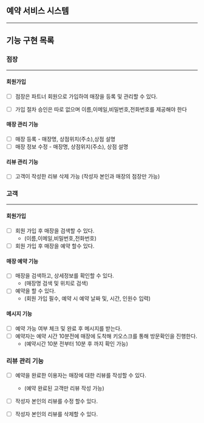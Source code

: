 ## 예약 서비스 시스템

---

## 기능 구현 목록

### 점장

---

#### 회원가입
- [ ] 점장은 파트너 회원으로 가입하여 매장을 등록 및 관리할 수 있다.
- [ ] 가입 절차 승인은 따로 없으며 이름,이메일,비밀번호,전화번호를 제공해야 한다


#### 매장 관리 기능
- [ ] 매장 등록 - 매장명, 상점위치(주소),상점 설명
- [ ] 매장 정보 수정 - 매장명, 상점위지(주소), 상점 설명

#### 리뷰 관리 기능
- [ ] 고객이 작성한 리뷰 삭제 가능 (작성자 본인과 매장의 점장만 가능)


### 고객

---

#### 회원가입
- [ ] 회원 가입 후 매장을 검색할 수 있다. 
  - (이름,이메일,비밀번호,전화번호)
- [ ] 회원 가입 후 매장을 예약 할수 있다.

#### 매장 예약 기능
- [ ] 매장을 검색하고, 상세정보를 확인할 수 있다. 
    - (매장명 검색 및 위치로 검색)
- [ ] 예약을 할 수 있다.
  - (회원 가입 필수, 예약 시 예약 날짜 및, 시간, 인원수 입력)


#### 메시지 기능
- [ ] 예약 가능 여부 체크 및 완료 후 메시지를 받는다.
- [ ] 예약자는 예약 시간 10분전에 매장에 도착해 키오스크를 통해 방문확인을 진행한다.
  - (예약시간 10분 전부터 10분 후 까지 확인 가능)

### 리뷰 관리 기능
- [ ] 예약을 완료한 이용자는 매장에 대한 리뷰를 작성할 수 있다.
  - (예약 완료된 고객만 리뷰 작성 가능)
- [ ] 작성자 본인의 리뷰를 수정 할수 있다.
- [ ] 작성자 본인의 리뷰를 삭제할 수 있다.

